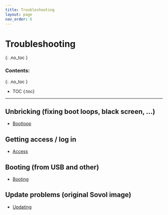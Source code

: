 ```yaml
---
title: Troubleshooting
layout: page
nav_order: 6
---
```

# Troubleshooting
{: .no_toc }
### Contents:
{: .no_toc }
- TOC
{:toc}
----

## Unbricking (fixing boot loops, black screen, ...)
  - [Bootloop](bootloop.html)

## Getting access / log in
  - [Access](access.html)

## Booting (from USB and other)
  - [Booting](booting.html)

## Update problems (original Sovol image)
  - [Updating](updating.html)

